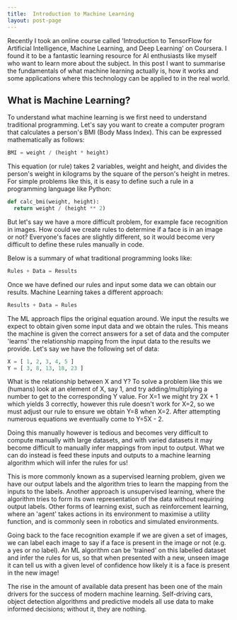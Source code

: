 ```yaml
---
title:  Introduction to Machine Learning
layout: post-page
---
```


Recently I took an online course called 'Introduction to TensorFlow for Artificial Intelligence, Machine Learning, and Deep Learning' on Coursera. I found it to be a fantastic learning resource for AI enthusiasts like myself who want to learn more about the subject. In this post I want to summarise the fundamentals of what machine learning actually is, how it works and some applications where this technology can be applied to in the real world.

## What is Machine Learning?

To understand what machine learning is we first need to understand traditional programming. Let's say you want to create a computer program that calculates a person's BMI (Body Mass Index). This can be expressed mathematically as follows:

```python
BMI = weight / (height * height)
```

This equation (or rule) takes 2 variables, weight and height, and divides the person's weight in kilograms by the square of the person's height in metres. For simple problems like this, it is easy to define such a rule in a programming language like Python:

```python
def calc_bmi(weight, height):
  return weight / (height ** 2)
```

But let's say we have a more difficult problem, for example face recognition in images. How could we create rules to determine if a face is in an image or not? Everyone's faces are slightly different, so it would become very difficult to define these rules manually in code.

Below is a summary of what traditional programming looks like:

```python
Rules + Data = Results
```

Once we have defined our rules and input some data we can obtain our results. Machine Learning takes a different approach:

```python
Results + Data = Rules
```

The ML approach flips the original equation around. We input the results we expect to obtain given some input data and we obtain the rules. This means the machine is given the correct answers for a set of data and the computer 'learns' the relationship mapping from the input data to the results we provide. Let's say we have the following set of data:

```python
X = [ 1, 2, 3, 4, 5 ]
Y = [ 3, 8, 13, 18, 23 ]
```

What is the relationship between X and Y? To solve a problem like this we (humans) look at an element of X, say 1, and try adding/multiplying a number to get to the corresponding Y value. For X=1 we might try 2X + 1 which yields 3 correctly, however this rule doesn't work for X=2, so we must adjust our rule to ensure we obtain Y=8 when X=2. After attempting numerous equations we eventually come to Y=5X - 2.

Doing this manually however is tedious and becomes very difficult to compute manually with large datasets, and with varied datasets it may become difficult to manually infer mappings from input to output. What we can do instead is feed these inputs and outputs to a machine learning algorithm which will infer the rules for us!

This is more commonly known as a supervised learning problem, given we have our output labels and the algorithm tries to learn the mapping from the inputs to the labels. Another approach is unsupervised learning, where the algorithm tries to form its own representation of the data without requiring output labels. Other forms of learning exist, such as reinforcement learning, where an 'agent' takes actions in its environment to maximise a utility function, and is commonly seen in robotics and simulated environments.

Going back to the face recognition example if we are given a set of images, we can label each image to say if a face is present in the image or not (e.g. a yes or no label). An ML algorithm can be 'trained' on this labelled dataset and infer the rules for us, so that when presented with a new, unseen image it can tell us with a given level of confidence how likely it is a face is present in the new image!

The rise in the amount of available data present has been one of the main drivers for the success of modern machine learning. Self-driving cars, object detection algorithms and predictive models all use data to make informed decisions; without it, they are nothing.